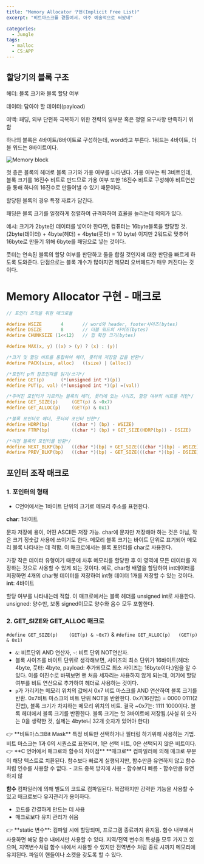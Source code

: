 ```yaml
---
title: "Memory Allocator 구현(Implicit Free List)"
excerpt: "비트마스크를 곁들여서. 아주 예술적으로 써놨네"

categories:
  - Jungle
tags:
  - malloc
  - CS:APP
---
```

## 할당기의 블록 구조

헤더: 블록 크기와 블록 할당 여부

데이터: 담아야 할 데이터(payload)

여백: 패딩, 외부 단편화 극복하기 위한 전략의 일부분 혹은 정렬 요구사항 만족하기 위함

하나의 블록은 4바이트/8바이트로 구성하는데, word라고 부른다. 1워드는 4바이트, 더블 워드는 8바이트이다.

![Memory block](https://1drv.ms/i/c/c4f97b3b64ae3e7a/IQTtcj9Tj4-GS5Pl-hDLWMApAUkNSwbTde0WNkGO6Js49GQ?width=1024)

첫 층은 블록의 헤더로 블록 크기와 가용 여부를 나타낸다. 가용 여부는 뒤 3비트인데, 블록 크기를 16진수 비트로 만드므로 가용 여부 또한 16진수 비트로 구성해야 비트연산을 통해 하나의 16진수로 만들어낼 수 있기 때문이다.

할당된 블록의 경우 특정 자료가 담긴다.

패딩은 블록 크기를 일정하게 정렬하여 규격화하여 효율을 늘리는데 의의가 있다.

예시: 크기가 2byte인 데이터를 넣어야 한다면, 컴퓨터는 16byte블록을 할당할 것. (2byte(데이터) + 4byte(헤더) + 4byte(풋터) = 10 byte) 이지만 2워드로 맞추어 16byte로 만들기 위해 6byte를 패딩으로 넣는 것이다.

풋터는 연속된 블록의 할당 여부를 판단하고 둘을 합칠 것인지에 대한 판단을 빠르게 하도록 도와준다. 단점으로는 블록 개수가 많아지면 메모리 오버헤드가 매우 커진다는 것이다.

# Memory Allocator 구현 - 매크로

```c
// 포인터 조작을 위한 매크로들

#define WSIZE       4       // word와 header, footer사이즈(bytes)
#define DSIZE       8       // 더블 워드의 사이즈(bytes)
#define CHUNKSIZE (1<<12)   // 힙 확장 크기(bytes)

#define MAX(x, y) ((x) > (y) ? (x) : (y))

/*크기 및 할당 비트를 통합하여 헤더, 풋터에 저장할 값을 반환*/
#define PACK(size, alloc)   ((size) | (alloc))

/*포인터 p의 참조인자를 읽기/쓰기*/
#define GET(p)      (*(unsigned int *)(p))
#define PUT(p, val) (*(unsigned int *)(p) =(val))

/*주어진 포인터가 가르키는 블록의 헤더, 풋터에 있는 사이즈, 할당 여부의 비트를 리턴*/
#define GET_SIZE(p)     (GET(p) & ~0x7)
#define GET_ALLOC(p)    (GET(p) & 0x1)

/*블록 포인터로 헤더, 풋터의 포인터 반환*/
#define HDRP(bp)        ((char *) (bp) - WSIZE)
#define FTRP(bp)        ((char *) (bp) + GET_SIZE(HDRP(bp)) - DSIZE)

/*이전 블록의 포인터를 반환*/
#define NEXT_BLKP(bp)   ((char *)(bp) + GET_SIZE(((char *)(bp) - WSIZE)))
#define PREV_BLKP(bp)   ((char *)(bp) - GET_SIZE(((char *)(bp) - DSIZE)))
```

## 포인터 조작 매크로

### 1. 포인터의 형태

- C언어에서는 1바이트 단위의 크기로 메모리 주소를 표현한다.

**char**: 1바이트

문자 저장에 용이, 어떤 ASCII든 저장 가능. char에 문자만 저장해야 하는 것은 아님, 작은 크기 정숫값 사용에 쓰이기도 한다. 메모리 블록 크기는 바이트 단위로 표기되어 메모리 블록 나타내는 데 적합. 이 매크로에서는 블록 포인터를 char로 사용한다.

가장 작은 데이터 유형이기 때문에 차후 메모리를 할당한 후 이 영역에 모든 데이터를 저장하는 것으로 사용할 수 있게 되는 것이다. 예로, char형 배열을 할당하여 int데이터를 저장하면 4개의 char형 데이터를 저장하여 int형 데이터 1개를 저장할 수 있는 것이다.
**int**: 4바이트

할당 여부를 나타내는데 적합. 이 매크로에서는 블록 헤더를 unsigned int로 사용한다. unsigned: 양수만, 보통 signed이므로 양수와 음수 모두 포함한다.

### 2. GET_SIZE와 GET_ALLOC 매크로

`#define GET_SIZE(p)    (GET(p) & ~0x7)`  &  `#define GET_ALLOC(p)   (GET(p) & 0x1)` 

- `&`: 비트단위 AND 연산자, `~`: 비트 단위 NOT연산자.
- 블록 사이즈를 바이트 단위로 생각해보면, 사이즈의 최소 단위가 16바이트(헤더: 4byte, 풋터: 4byte, payload: 추가되므로 최소 사이즈는 16byte이다.)임을 알 수 있다. 이를 이진수로 바꿔보면 맨 처음 세자리는 사용하지 않게 되는데, 여기에 할당 여부를 비트 연산으로 추가하여 헤더로 사용하는 것이다.
- `p`가 가리키는 메모리 위치의 값에서 0x7 비트 마스크를 AND 연산하여 블록 크기를 반환. 0x7비트 마스크의 비트 단위 NOT을 반환한다. 0x7(16진법) = 0000 0111(2진법), 블록 크기가 차지하는 메모리 위치의 비트. 결국 ~0x7는: 1111 1000이다. 블록 헤더에서 블록 크기를 반환한다. 블록 크기는 첫 3바이트에 저장됨.(사실 위 숫자는 0을 생략한 것, 실제는 4byte니 32개 숫자가 있어야 한다)

<aside>
👉 **비트마스크Bit Mask**
특정 비트만 선택하거나 필터링 하기위해 사용하는 기법. 비트 마스크는 1과 0의 시퀀스로 표현되며, 1은 선택 비트, 0은 선택되지 않은 비트이다.

</aside>

<aside>
👉 **C 언어에서 매크로와 함수의 차이점**
**매크로**
컴파일러에 의해 매크로 부분이 해당 텍스트로 치환된다. 함수보다 빠르게 실행되지만, 함수만큼 유연하지 않고 함수처럼 인수를 사용할 수 없다.
- 코드 중복 방지에 사용
- 함수보다 빠름
- 함수만큼 유연하지 않

**함수**
컴파일러에 의해 별도의 코드로 컴파일된다. 복잡하지만 강력한 기능을 사용할 수 있고 매크로보다 유지관리가 용이하다.
- 코드를 간결하게 만드는 데 사용
- 매크로보다 유지 관리가 쉬움

</aside>

<aside>
👉 **static 변수**: 컴파일 시에 할당되며, 프로그램 종료까지 유지됨. 함수 내부에서 사용하면 해당 함수 내에서만 사용할 수 있다. 지역/전역 변수의 특성을 모두 가지고 있으며, 지역변수처럼 함수 내에서 사용할 수 있지만 전역변수 처럼 종료 시까지 메모리에 유지된다.
파일이 핸들이나 소켓을 갖도록 할 수 있다.

</aside>